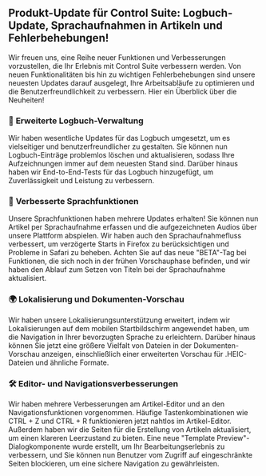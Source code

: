 ## Produkt-Update für Control Suite: Logbuch-Update, Sprachaufnahmen in Artikeln und Fehlerbehebungen!

Wir freuen uns, eine Reihe neuer Funktionen und Verbesserungen vorzustellen, die Ihr Erlebnis mit Control Suite verbessern werden. Von neuen Funktionalitäten bis hin zu wichtigen Fehlerbehebungen sind unsere neuesten Updates darauf ausgelegt, Ihre Arbeitsabläufe zu optimieren und die Benutzerfreundlichkeit zu verbessern. Hier ein Überblick über die Neuheiten!

### 📜 **Erweiterte Logbuch-Verwaltung**

Wir haben wesentliche Updates für das Logbuch umgesetzt, um es vielseitiger und benutzerfreundlicher zu gestalten. Sie können nun Logbuch-Einträge problemlos löschen und aktualisieren, sodass Ihre Aufzeichnungen immer auf dem neuesten Stand sind. Darüber hinaus haben wir End-to-End-Tests für das Logbuch hinzugefügt, um Zuverlässigkeit und Leistung zu verbessern.

### 🎤 **Verbesserte Sprachfunktionen**

Unsere Sprachfunktionen haben mehrere Updates erhalten! Sie können nun Artikel per Sprachaufnahme erfassen und die aufgezeichneten Audios über unsere Plattform abspielen. Wir haben auch den Sprachaufnahmefluss verbessert, um verzögerte Starts in Firefox zu berücksichtigen und Probleme in Safari zu beheben. Achten Sie auf das neue "BETA"-Tag bei Funktionen, die sich noch in der frühen Vorschauphase befinden, und wir haben den Ablauf zum Setzen von Titeln bei der Sprachaufnahme aktualisiert.

### 🌍 **Lokalisierung und Dokumenten-Vorschau**

Wir haben unsere Lokalisierungsunterstützung erweitert, indem wir Lokalisierungen auf dem mobilen Startbildschirm angewendet haben, um die Navigation in Ihrer bevorzugten Sprache zu erleichtern. Darüber hinaus können Sie jetzt eine größere Vielfalt von Dateien in der Dokumenten-Vorschau anzeigen, einschließlich einer erweiterten Vorschau für .HEIC-Dateien und ähnliche Formate.

### 🛠️ **Editor- und Navigationsverbesserungen**

Wir haben mehrere Verbesserungen am Artikel-Editor und an den Navigationsfunktionen vorgenommen. Häufige Tastenkombinationen wie CTRL + Z und CTRL + R funktionieren jetzt nahtlos im Artikel-Editor. Außerdem haben wir die Seiten für die Erstellung von Artikeln aktualisiert, um einen klareren Leerzustand zu bieten. Eine neue "Template Preview"-Dialogkomponente wurde erstellt, um Ihr Bearbeitungserlebnis zu verbessern, und Sie können nun Benutzer vom Zugriff auf eingeschränkte Seiten blockieren, um eine sichere Navigation zu gewährleisten.
